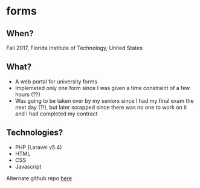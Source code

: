 # forms

## When?
Fall 2017, Florida Institute of Technology, United States

## What?
* A web portal for university forms
* Implemeted only one form since I was given a time constraint of a few hours (??)
* Was going to be taken over by my seniors since I had my final exam the next day (?!), but later scrapped since there was no one to work on it and I had completed my contract

## Technologies?
* PHP (Laravel v5.4)
* HTML
* CSS
* Javascript

Alternate github repo [here](https://github.fit.edu/zkadva2016/forms)
